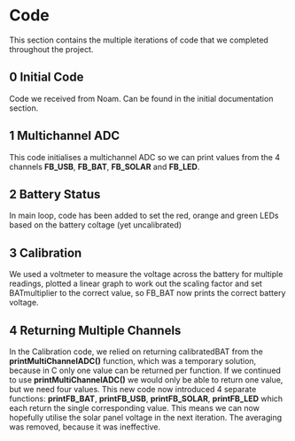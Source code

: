 # Code

This section contains the multiple iterations of code that we completed throughout the project.

## 0 Initial Code
Code we received from Noam. Can be found in the initial documentation section. 

## 1 Multichannel ADC
This code initialises a multichannel ADC so we can print values from the 4 channels **FB_USB**, **FB_BAT**, **FB_SOLAR** and **FB_LED**.

## 2 Battery Status
In main loop, code has been added to set the red, orange and green LEDs based on the battery coltage (yet uncalibrated)

## 3 Calibration
We used a voltmeter to measure the voltage across the battery for multiple readings, plotted a linear graph to work out the scaling factor and set BATmultiplier to the correct value, so FB_BAT now prints the correct battery voltage.

## 4 Returning Multiple Channels
In the Calibration code, we relied on returning calibratedBAT from the **printMultiChannelADC()** function, which was a temporary solution, because in C only one value can be returned per function. If we continued to use **printMultiChannelADC()** we would only be able to return one value, but we need four values. This new code now introduced 4 separate functions: **printFB_BAT**, **printFB_USB**, **printFB_SOLAR**, **printFB_LED** which each return the single corresponding value. This means we can now hopefully utilise the solar panel voltage in the next iteration. The averaging was removed, because it was ineffective. 
